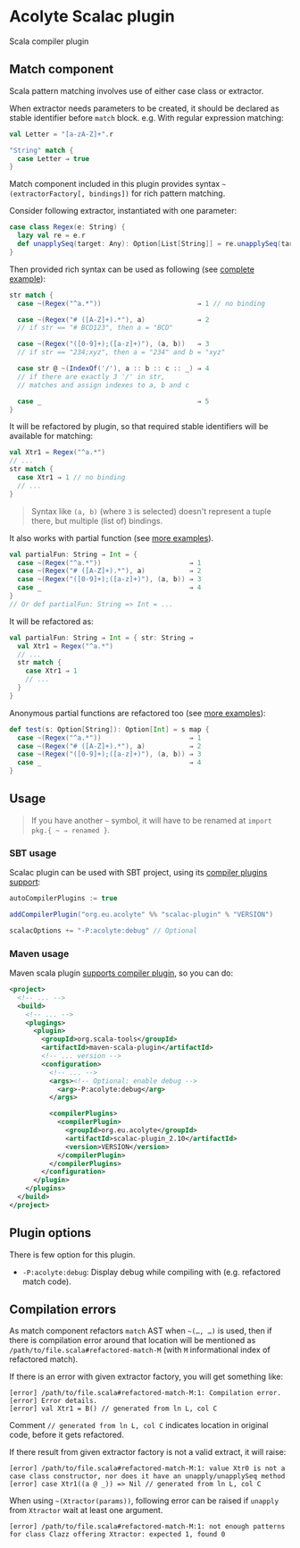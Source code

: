 # Acolyte Scalac plugin

Scala compiler plugin

## Match component

Scala pattern matching involves use of either case class or extractor.

When extractor needs parameters to be created, it should be declared as stable identifier before `match` block. e.g. With regular expression matching:

```scala
val Letter = "[a-zA-Z]+".r

"String" match {
  case Letter ⇒ true
}
```

Match component included in this plugin provides syntax `~(extractorFactory[, bindings])` for rich pattern matching.

Consider following extractor, instantiated with one parameter:

```scala
case class Regex(e: String) {
  lazy val re = e.r
  def unapplySeq(target: Any): Option[List[String]] = re.unapplySeq(target)
}
```

Then provided rich syntax can be used as following (see [complete example](./src/test/scala/acolyte/ExtractorComponentSpec.scala#L189)):

```scala
str match {
  case ~(Regex("^a.*"))                        ⇒ 1 // no binding

  case ~(Regex("# ([A-Z]+).*"), a)             ⇒ 2 
  // if str == "# BCD123", then a = "BCD"

  case ~(Regex("([0-9]+);([a-z]+)"), (a, b))   ⇒ 3
  // if str == "234;xyz", then a = "234" and b = "xyz"

  case str @ ~(IndexOf('/'), a :: b :: c :: _) ⇒ 4
  // if there are exactly 3 '/' in str, 
  // matches and assign indexes to a, b and c

  case _                                       ⇒ 5
}
```

It will be refactored by plugin, so that required stable identifiers will be available for matching:

```scala
val Xtr1 = Regex("^a.*")
// ...
str match {
  case Xtr1 ⇒ 1 // no binding
  // ...
}
```

> Syntax like `(a, b)` (where `3` is selected) doesn't represent a tuple there, but multiple (list of) bindings.

It also works with partial function (see [more examples](./src/test/scala/acolyte/ExtractorComponentSpec.scala#L159)).

```scala
val partialFun: String ⇒ Int = {
  case ~(Regex("^a.*"))                      ⇒ 1
  case ~(Regex("# ([A-Z]+).*"), a)           ⇒ 2 
  case ~(Regex("([0-9]+);([a-z]+)"), (a, b)) ⇒ 3
  case _                                     ⇒ 4
}
// Or def partialFun: String => Int = ...
```

It will be refactored as:

```scala
val partialFun: String ⇒ Int = { str: String ⇒
  val Xtr1 = Regex("^a.*")
  // ...
  str match {
    case Xtr1 ⇒ 1
    // ...
  }
}
```

Anonymous partial functions are refactored too (see [more examples](./src/test/scala/acolyte/ExtractorComponentSpec.scala#L178)):

```scala
def test(s: Option[String]): Option[Int] = s map {
  case ~(Regex("^a.*"))                      ⇒ 1
  case ~(Regex("# ([A-Z]+).*"), a)           ⇒ 2 
  case ~(Regex("([0-9]+);([a-z]+)"), (a, b)) ⇒ 3
  case _                                     ⇒ 4
}
```

## Usage

> If you have another `~` symbol, it will have to be renamed at `import pkg.{ ~ ⇒ renamed }`.

### SBT usage

Scalac plugin can be used with SBT project, using its [compiler plugins support](http://www.scala-sbt.org/0.12.3/docs/Detailed-Topics/Compiler-Plugins.html):

```scala
autoCompilerPlugins := true

addCompilerPlugin("org.eu.acolyte" %% "scalac-plugin" % "VERSION")

scalacOptions += "-P:acolyte:debug" // Optional
```

### Maven usage

Maven scala plugin [supports compiler plugin](http://scala-tools.org/mvnsites/maven-scala-plugin/example_scalac_plugins.html), so you can do:

```xml
<project>
  <!-- ... -->
  <build>
    <!-- ... -->
    <plugings>
      <plugin>
        <groupId>org.scala-tools</groupId>
        <artifactId>maven-scala-plugin</artifactId>
        <!-- ... version -->
        <configuration>
          <!-- ... -->
          <args><!-- Optional: enable debug -->
            <arg>-P:acolyte:debug</arg>
          </args>

          <compilerPlugins>
            <compilerPlugin>
              <groupId>org.eu.acolyte</groupId>
              <artifactId>scalac-plugin_2.10</artifactId>
              <version>VERSION</version>
            </compilerPlugin>
          </compilerPlugins>
        </configuration>
      </plugin>
    </plugins>
  </build>
</project>
```

## Plugin options

There is few option for this plugin.

- `-P:acolyte:debug`: Display debug while compiling with (e.g. refactored match code).

## Compilation errors

As match component refactors `match` AST when `~(…, …)` is used, then if there is compilation error around that location will be mentioned as `/path/to/file.scala#refactored-match-M` (with `M` informational index of refactored match).

If there is an error with given extractor factory, you will get something like:

```
[error] /path/to/file.scala#refactored-match-M:1: Compilation error.
[error] Error details.
[error] val Xtr1 = B() // generated from ln L, col C
```

Comment `// generated from ln L, col C` indicates location in original code, before it gets refactored.

If there result from given extractor factory is not a valid extract, it will raise:

```
[error] /path/to/file.scala#refactored-match-M:1: value Xtr0 is not a case class constructor, nor does it have an unapply/unapplySeq method
[error] case Xtr1((a @ _)) => Nil // generated from ln L, col C
```

When using `~(Xtractor(params))`, following error can be raised if `unapply` from `Xtractor` wait at least one argument.

```
[error] /path/to/file.scala#refactored-match-M:1: not enough patterns for class Clazz offering Xtractor: expected 1, found 0
```